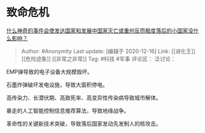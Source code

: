 # 致命危机
[什么神奇的事件会使发达国家和发展中国家灭亡或重创反而极度落后的小国家没什么影响？](https://www.zhihu.com/question/407386329/answer/1365761532)

> Author: #Anonymity
> Last update: [编辑于 2020-12-16]
> Link: [[进化王]] [[危险迹象]] [[非常之非常]]
> Tag: #科技 #军事
> 评论区：
> 泛讨论：

EMP弹导致的电子设备大规模毁坏。

石墨炸弹破坏发电设施，导致大面积停电。

高传染力、长潜伏期、高致死率、高变异性传染病导致城市解体。

暴走的人工智能控制信息推荐算法，导致地缘战争。

革命性的关键新技术突破，导致落后国家发动先发制人的核攻击。

